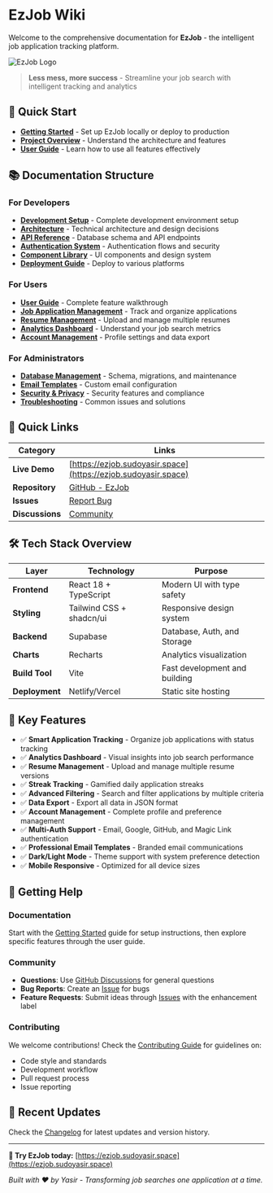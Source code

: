 # EzJob Wiki

Welcome to the comprehensive documentation for **EzJob** - the intelligent job application tracking platform.

![EzJob Logo](https://ezjob.sudoyasir.space/og.png)

> **Less mess, more success** - Streamline your job search with intelligent tracking and analytics

## 🚀 Quick Start

- **[Getting Started](Getting-Started.md)** - Set up EzJob locally or deploy to production
- **[Project Overview](Project-Overview.md)** - Understand the architecture and features
- **[User Guide](User-Guide.md)** - Learn how to use all features effectively

## 📚 Documentation Structure

### For Developers
- **[Development Setup](Development-Setup.md)** - Complete development environment setup
- **[Architecture](Architecture.md)** - Technical architecture and design decisions
- **[API Reference](API-Reference.md)** - Database schema and API endpoints
- **[Authentication System](Authentication.md)** - Authentication flows and security
- **[Component Library](Components.md)** - UI components and design system
- **[Deployment Guide](Deployment.md)** - Deploy to various platforms

### For Users
- **[User Guide](User-Guide.md)** - Complete feature walkthrough
- **[Job Application Management](Job-Applications.md)** - Track and organize applications
- **[Resume Management](Resume-Management.md)** - Upload and manage multiple resumes
- **[Analytics Dashboard](Analytics.md)** - Understand your job search metrics
- **[Account Management](Account-Management.md)** - Profile settings and data export

### For Administrators
- **[Database Management](Database.md)** - Schema, migrations, and maintenance
- **[Email Templates](Email-Templates.md)** - Custom email configuration
- **[Security & Privacy](Security.md)** - Security features and compliance
- **[Troubleshooting](Troubleshooting.md)** - Common issues and solutions

## 🔗 Quick Links

| Category | Links |
|----------|-------|
| **Live Demo** | [https://ezjob.sudoyasir.space](https://ezjob.sudoyasir.space) |
| **Repository** | [GitHub - EzJob](https://github.com/sudoyasir/EzJob) |
| **Issues** | [Report Bug](https://github.com/sudoyasir/EzJob/issues) |
| **Discussions** | [Community](https://github.com/sudoyasir/EzJob/discussions) |

## 🛠️ Tech Stack Overview

| Layer | Technology | Purpose |
|-------|------------|---------|
| **Frontend** | React 18 + TypeScript | Modern UI with type safety |
| **Styling** | Tailwind CSS + shadcn/ui | Responsive design system |
| **Backend** | Supabase | Database, Auth, and Storage |
| **Charts** | Recharts | Analytics visualization |
| **Build Tool** | Vite | Fast development and building |
| **Deployment** | Netlify/Vercel | Static site hosting |

## 🎯 Key Features

- ✅ **Smart Application Tracking** - Organize job applications with status tracking
- ✅ **Analytics Dashboard** - Visual insights into job search performance  
- ✅ **Resume Management** - Upload and manage multiple resume versions
- ✅ **Streak Tracking** - Gamified daily application streaks
- ✅ **Advanced Filtering** - Search and filter applications by multiple criteria
- ✅ **Data Export** - Export all data in JSON format
- ✅ **Account Management** - Complete profile and preference management
- ✅ **Multi-Auth Support** - Email, Google, GitHub, and Magic Link authentication
- ✅ **Professional Email Templates** - Branded email communications
- ✅ **Dark/Light Mode** - Theme support with system preference detection
- ✅ **Mobile Responsive** - Optimized for all device sizes

## 📖 Getting Help

### Documentation
Start with the [Getting Started](Getting-Started.md) guide for setup instructions, then explore specific features through the user guide.

### Community
- **Questions**: Use [GitHub Discussions](https://github.com/sudoyasir/EzJob/discussions) for general questions
- **Bug Reports**: Create an [Issue](https://github.com/sudoyasir/EzJob/issues) for bugs
- **Feature Requests**: Submit ideas through [Issues](https://github.com/sudoyasir/EzJob/issues) with the enhancement label

### Contributing
We welcome contributions! Check the [Contributing Guide](Contributing.md) for guidelines on:
- Code style and standards
- Development workflow
- Pull request process
- Issue reporting

## 🔄 Recent Updates

Check the [Changelog](Changelog.md) for latest updates and version history.

---

**📱 Try EzJob today:** [https://ezjob.sudoyasir.space](https://ezjob.sudoyasir.space)

*Built with ❤️ by Yasir - Transforming job searches one application at a time.*
